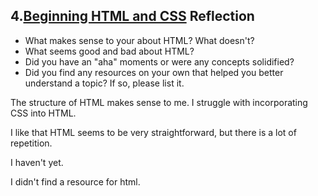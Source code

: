 ## 4.[Beginning HTML and CSS](4_beginning_HTML_CSS/readme.mc) Reflection

* What makes sense to your about HTML? What doesn't? 
* What seems good and bad about HTML?
* Did you have an "aha" moments or were any concepts solidified?
* Did you find any resources on your own that helped you better understand a topic? If so, please list it.

The structure of HTML makes sense to me. I struggle with incorporating CSS into HTML.

I like that HTML seems to be very straightforward, but there is a lot of repetition. 

I haven't yet.

I didn't find a resource for html.